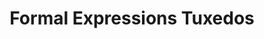 ---
title: "Formal Expressions Tuxedos"
url: /maple-shade/formal-expressions-tuxedos/
shop: Kleidung
---